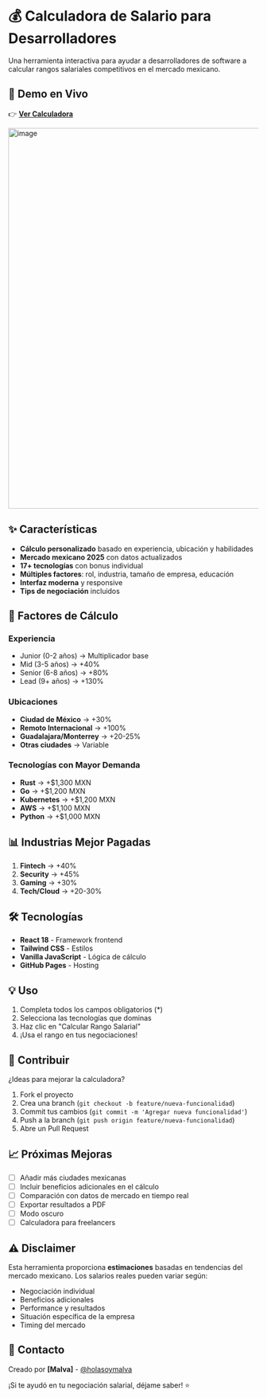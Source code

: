 # 💰 Calculadora de Salario para Desarrolladores

Una herramienta interactiva para ayudar a desarrolladores de software a calcular rangos salariales competitivos en el mercado mexicano.

## 🚀 Demo en Vivo

👉 **[Ver Calculadora](https://holasoymalva.github.io/calculadora-salarios/)**

<img width="1412" height="765" alt="image" src="https://github.com/user-attachments/assets/7502babc-e75a-415a-891c-a308203b56a4" />


## ✨ Características

- **Cálculo personalizado** basado en experiencia, ubicación y habilidades
- **Mercado mexicano 2025** con datos actualizados
- **17+ tecnologías** con bonus individual
- **Múltiples factores**: rol, industria, tamaño de empresa, educación
- **Interfaz moderna** y responsive
- **Tips de negociación** incluidos

## 🎯 Factores de Cálculo

### Experiencia
- Junior (0-2 años) → Multiplicador base
- Mid (3-5 años) → +40%
- Senior (6-8 años) → +80%  
- Lead (9+ años) → +130%

### Ubicaciones
- **Ciudad de México** → +30%
- **Remoto Internacional** → +100%
- **Guadalajara/Monterrey** → +20-25%
- **Otras ciudades** → Variable

### Tecnologías con Mayor Demanda
- **Rust** → +$1,300 MXN
- **Go** → +$1,200 MXN
- **Kubernetes** → +$1,200 MXN
- **AWS** → +$1,100 MXN
- **Python** → +$1,000 MXN

## 📊 Industrias Mejor Pagadas

1. **Fintech** → +40%
2. **Security** → +45%
3. **Gaming** → +30%
4. **Tech/Cloud** → +20-30%

## 🛠️ Tecnologías

- **React 18** - Framework frontend
- **Tailwind CSS** - Estilos
- **Vanilla JavaScript** - Lógica de cálculo
- **GitHub Pages** - Hosting

## 💡 Uso

1. Completa todos los campos obligatorios (*)
2. Selecciona las tecnologías que dominas
3. Haz clic en "Calcular Rango Salarial"
4. ¡Usa el rango en tus negociaciones!

## 🤝 Contribuir

¿Ideas para mejorar la calculadora? 

1. Fork el proyecto
2. Crea una branch (`git checkout -b feature/nueva-funcionalidad`)
3. Commit tus cambios (`git commit -m 'Agregar nueva funcionalidad'`)
4. Push a la branch (`git push origin feature/nueva-funcionalidad`)
5. Abre un Pull Request

## 📈 Próximas Mejoras

- [ ] Añadir más ciudades mexicanas
- [ ] Incluir beneficios adicionales en el cálculo
- [ ] Comparación con datos de mercado en tiempo real
- [ ] Exportar resultados a PDF
- [ ] Modo oscuro
- [ ] Calculadora para freelancers

## ⚠️ Disclaimer

Esta herramienta proporciona **estimaciones** basadas en tendencias del mercado mexicano. Los salarios reales pueden variar según:

- Negociación individual
- Beneficios adicionales  
- Performance y resultados
- Situación específica de la empresa
- Timing del mercado

## 📧 Contacto

Creado por **[Malva]** - [@holasoymalva](https://github.com/holasoymalva)

¡Si te ayudó en tu negociación salarial, déjame saber! ⭐
